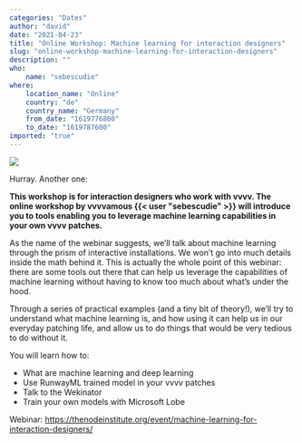 ```yaml
---
categories: "Dates"
author: "david"
date: "2021-04-23"
title: "Online Workshop: Machine learning for interaction designers"
slug: "online-workshop-machine-learning-for-interaction-designers"
description: ""
who: 
    name: "sebescudie"
where: 
    location_name: "Online"
    country: "de"
    country_name: "Germany"
    from_date: "1619776800"
    to_date: "1619787600"
imported: "true"
---
```



![](Untitled.2png.png) 

Hurray. Another one:

**This workshop is for interaction designers who work with vvvv. The online workshop by vvvvamous {{< user "sebescudie" >}} will introduce you to tools enabling you to leverage machine learning capabilities in your own vvvv patches.**

As the name of the webinar suggests, we’ll talk about machine learning through the prism of interactive installations. We won’t go into much details inside the math behind it. This is actually the whole point of this webinar: there are some tools out there that can help us leverage the capabilities of machine learning without having to know too much about what’s under the hood.

Through a series of practical examples (and a tiny bit of theory!), we’ll try to understand what machine learning is, and how using it can help us in our everyday patching life, and allow us to do things that would be very tedious to do without it.


You will learn how to:

* What are machine learning and deep learning
* Use RunwayML trained model in your vvvv patches
* Talk to the Wekinator
* Train your own models with Microsoft Lobe

Webinar: https://thenodeinstitute.org/event/machine-learning-for-interaction-designers/


